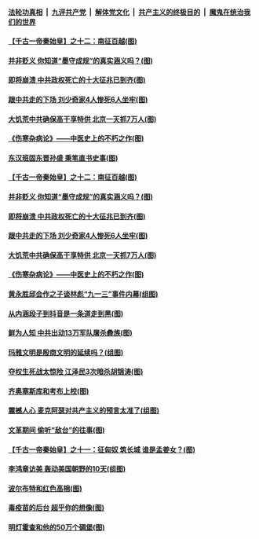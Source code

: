 

####  [法轮功真相](../../../../basic/blob/master/README.md?t=09151102) &nbsp;|&nbsp; [九评共产党](../../../../9ping.md/blob/master/README.md?t=09151102) &nbsp;|&nbsp; [解体党文化](../../../../jtdwh.md/blob/master/README.md?t=09151102)  &nbsp;|&nbsp; [共产主义的终极目的](../../../../gczydzjmd.md/blob/master/README.md?t=09151102) &nbsp;|&nbsp; [魔鬼在统治我们的世界](../../../../mgztzwmdsj.md/blob/master/README.md?t=09151102) 

#### [【千古一帝秦始皇】之十二：南征百越(图)](../pages/p6/945189.md?t=09151102) 

#### [并非贬义 你知道“墨守成规”的真实涵义吗？(图)](../pages/p6/945886.md?t=09151102) 

#### [即将崩溃 中共政权死亡的十大征兆已到齐(图)](../pages/p6/946097.md?t=09151102) 

#### [跟中共走的下场 刘少奇家4人惨死6人坐牢(图)](../pages/p6/945356.md?t=09151102) 

#### [大饥荒中共确保高干享特供 北京一天抓7万人(图)](../pages/p6/944954.md?t=09151102) 

#### [《伤寒杂病论》——中医史上的不朽之作(图)](../pages/p6/945247.md?t=09151102) 

#### [东汉班固东晋孙盛 秉笔直书史事(图)](../pages/p6/945449.md?t=09151102) 

#### [【千古一帝秦始皇】之十二：南征百越(图)](../pages/p6/945189.md?t=09151102) 

#### [并非贬义 你知道“墨守成规”的真实涵义吗？(图)](../pages/p6/945886.md?t=09151102) 

#### [即将崩溃 中共政权死亡的十大征兆已到齐(图)](../pages/p6/946097.md?t=09151102) 

#### [跟中共走的下场 刘少奇家4人惨死6人坐牢(图)](../pages/p6/945356.md?t=09151102) 

#### [大饥荒中共确保高干享特供 北京一天抓7万人(图)](../pages/p6/944954.md?t=09151102) 

#### [《伤寒杂病论》——中医史上的不朽之作(图)](../pages/p6/945247.md?t=09151102) 

#### [黄永胜邱会作之子谈林彪“九一三”事件内幕(组图)](../pages/p6/945446.md?t=09151102) 

#### [从内涵段子到抖音是一条道走到黑(图)](../pages/p6/945975.md?t=09151102) 

#### [鲜为人知 中共出动13万军队屠杀彜族(图)](../pages/p6/945254.md?t=09151102) 

#### [玛雅文明是殷商文明的延续吗？(组图)](../pages/p6/943813.md?t=09151102) 

#### [夺权生死战太惊险 江泽民3次暗杀胡锦涛(图)](../pages/p6/944450.md?t=09151102) 

#### [齐奥塞斯库和考布上校(图)](../pages/p6/945500.md?t=09151102) 

#### [震撼人心 麦克阿瑟对共产主义的预言太准了(组图)](../pages/p6/945353.md?t=09151102) 

#### [文革期间 偷听“敌台”的往事(图)](../pages/p6/945284.md?t=09151102) 

#### [【千古一帝秦始皇】之十一：征匈奴 筑长城 谁是孟姜女？(图)](../pages/p6/945188.md?t=09151102) 

#### [李鸿章访美 轰动美国朝野的10天(组图)](../pages/p6/945244.md?t=09151102) 

#### [波尔布特和红色高棉(图)](../pages/p6/945495.md?t=09151102) 

#### [毒疫苗的后台 超乎你的想像(图)](../pages/p6/945352.md?t=09151102) 

#### [明灯霍查和他的50万个碉堡(图)](../pages/p6/945492.md?t=09151102) 

